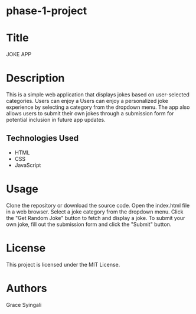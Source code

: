 # phase-1-project
# Title
JOKE APP

# Description
This is a simple web application that displays jokes based on user-selected  categories. Users can enjoy a Users can enjoy a personalized joke experience by selecting a category from the dropdown menu. The app also allows users to submit their own jokes through a submission form for potential inclusion in future app updates.

## Technologies Used
- HTML
- CSS
- JavaScript

# Usage
Clone the repository or download the source code.
Open the index.html file in a web browser.
Select a joke category from the dropdown menu.
Click the "Get Random Joke" button to fetch and display a joke.
To submit your own joke, fill out the submission form and click the "Submit" button.

# License
This project is licensed under the MIT License.

# Authors
Grace Syingali